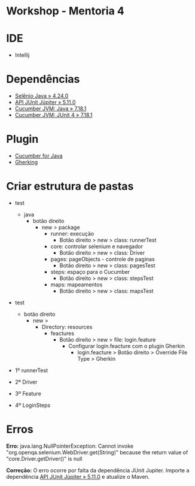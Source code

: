 # Workshop - Mentoria 4

# IDE
* Intellij

# Dependências
* [Selênio Java » 4.24.0](https://mvnrepository.com/artifact/org.seleniumhq.selenium/selenium-java/4.24.0)
* [API JUnit Júpiter » 5.11.0](https://mvnrepository.com/artifact/org.junit.jupiter/junit-jupiter-api/5.11.0)
* [Cucumber JVM: Java » 7.18.1](https://mvnrepository.com/artifact/io.cucumber/cucumber-java/7.18.1)
* [Cucumber JVM: JUnit 4 » 7.18.1](https://mvnrepository.com/artifact/io.cucumber/cucumber-junit/7.18.1)

# Plugin
* [Cucumber for Java](https://plugins.jetbrains.com/plugin/7212-cucumber-for-java)
* [Gherking](https://plugins.jetbrains.com/plugin/9164-gherkin)

# Criar estrutura de pastas

* test
    * java
        * botão direito
            * new > package
                * runner: execução
                    * Botão direito > new > class: runnerTest
                * core: controlar selenium e navegador
                    *  Botão direito > new > class: Driver
                * pages: pageObjects - controle de paginas
                    * Botão direito > new > class: pagesTest
                * steps: espaço para o Cucumber
                    * Botão direito > new > class: stepsTest
                * maps: mapeamentos
                    * Botão direito > new > class: mapsTest

* test
    * botão direito
        * new >
            * Directory: resources
                * feactures
                    * Botão direito > new > file: login.feature
                        * Configurar login.feacture com o plugin Gherkin
                            * login.feacture > Botão direito > Override File Type > Gherkin


* 1º runnerTest
* 2º Driver
* 3º Feature
* 4º LoginSteps


# Erros

**Erro:** java.lang.NullPointerException: Cannot invoke "org.openqa.selenium.WebDriver.get(String)" because the return value of "core.Driver.getDriver()" is null

**Correção:** O erro ocorre por falta da dependência JUnit Jupiter. Importe a dependência  [API JUnit Júpiter » 5.11.0](https://mvnrepository.com/artifact/org.junit.jupiter/junit-jupiter-api/5.11.0) e atualize o Maven.